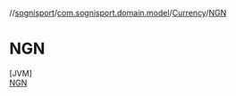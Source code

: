 //[sognisport](../../../../index.md)/[com.sognisport.domain.model](../../index.md)/[Currency](../index.md)/[NGN](index.md)

# NGN

[JVM]\
[NGN](index.md)
